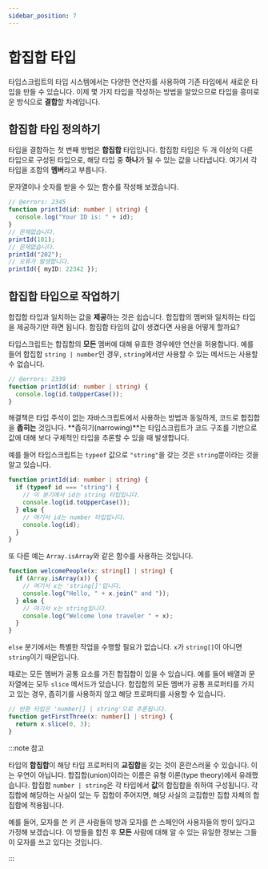 ```yaml
---
sidebar_position: 7
---
```


# 합집합 타입

타입스크립트의 타입 시스템에서는 다양한 연산자를 사용하여 기존 타입에서 새로운 타입을 만들 수 있습니다. 이제 몇 가지 타입을 작성하는 방법을 알았으므로 타입을 흥미로운 방식으로 **결합**할 차례입니다.

## 합집합 타입 정의하기

타입을 결합하는 첫 번째 방법은 **합집합** 타입입니다. 합집합 타입은 두 개 이상의 다른 타입으로 구성된 타입으로, 해당 타입 중 **하나**가 될 수 있는 값을 나타냅니다. 여기서 각 타입을 조합의 **멤버**라고 부릅니다.

문자열이나 숫자를 받을 수 있는 함수를 작성해 보겠습니다.

```ts twoslash
// @errors: 2345
function printId(id: number | string) {
  console.log("Your ID is: " + id);
}
// 문제없습니다.
printId(101);
// 문제없습니다.
printId("202");
// 오류가 발생합니다.
printId({ myID: 22342 });
```

## 합집합 타입으로 작업하기

합집합 타입과 일치하는 값을 **제공**하는 것은 쉽습니다. 합집합의 멤버와 일치하는 타입을 제공하기만 하면 됩니다. 합집합 타입의 값이 생겼다면 사용을 어떻게 할까요?

타입스크립트는 합집합의 **모든** 멤버에 대해 유효한 경우에만 연산을 허용합니다. 예를 들어 합집합 `string | number`인 경우, `string`에서만 사용할 수 있는 메서드는 사용할 수 없습니다.

```ts twoslash
// @errors: 2339
function printId(id: number | string) {
  console.log(id.toUpperCase());
}
```

해결책은 타입 주석이 없는 자바스크립트에서 사용하는 방법과 동일하게, 코드로 합집합을 **좁히는** 것입니다. **좁히기(narrowing)**는 타입스크립트가 코드 구조를 기반으로 값에 대해 보다 구체적인 타입을 추론할 수 있을 때 발생합니다.

예를 들어 타입스크립트는 `typeof` 값으로 `"string"`을 갖는 것은 `string`뿐이라는 것을 알고 있습니다.

```ts twoslash
function printId(id: number | string) {
  if (typeof id === "string") {
    // 이 분기에서 id는 string 타입입니다.
    console.log(id.toUpperCase());
  } else {
    // 여기서 id는 number 타입입니다.
    console.log(id);
  }
}
```

또 다른 예는 `Array.isArray`와 같은 함수를 사용하는 것입니다.

```ts twoslash
function welcomePeople(x: string[] | string) {
  if (Array.isArray(x)) {
    // 여기서 x는 'string[]'입니다.
    console.log("Hello, " + x.join(" and "));
  } else {
    // 여기서 x는 string입니다.
    console.log("Welcome lone traveler " + x);
  }
}
```

`else` 분기에서는 특별한 작업을 수행할 필요가 없습니다. `x`가 `string[]`이 아니면 `string`이기 때문입니다.

때로는 모든 멤버가 공통 요소를 가진 합집합이 있을 수 있습니다. 예를 들어 배열과 문자열에는 모두 `slice` 메서드가 있습니다. 합집합의 모든 멤버가 공통 프로퍼티를 가지고 있는 경우, 좁히기를 사용하지 않고 해당 프로퍼티를 사용할 수 있습니다.

```ts twoslash
// 반환 타입은 'number[] | string'으로 추론됩니다.
function getFirstThree(x: number[] | string) {
  return x.slice(0, 3);
}
```

:::note 참고

타입의 **합집합**이 해당 타입 프로퍼티의 **교집합**을 갖는 것이 혼란스러울 수 있습니다. 이는 우연이 아닙니다. 합집합(union)이라는 이름은 유형 이론(type theory)에서 유래했습니다. 합집합 `number | string`은 각 타입에서 **값**의 합집합을 취하여 구성됩니다. 각 집합에 해당하는 사실이 있는 두 집합이 주어지면, 해당 사실의 교집합만 집합 자체의 합집합에 적용됩니다.

예를 들어, 모자를 쓴 키 큰 사람들의 방과 모자를 쓴 스페인어 사용자들의 방이 있다고 가정해 보겠습니다. 이 방들을 합친 후 **모든** 사람에 대해 알 수 있는 유일한 정보는 그들이 모자를 쓰고 있다는 것입니다.

:::